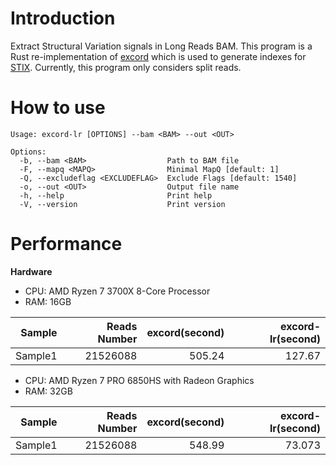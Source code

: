 # Introduction

Extract Structural Variation signals in Long Reads BAM. This program is a Rust re-implementation of [excord](https://github.com/brentp/excord) which is used to generate indexes for [STIX](https://github.com/ryanlayer/stix). Currently, this program only considers split reads.

# How to use

```
Usage: excord-lr [OPTIONS] --bam <BAM> --out <OUT>

Options:
  -b, --bam <BAM>                  Path to BAM file
  -F, --mapq <MAPQ>                Minimal MapQ [default: 1]
  -Q, --excludeflag <EXCLUDEFLAG>  Exclude Flags [default: 1540]
  -o, --out <OUT>                  Output file name
  -h, --help                       Print help
  -V, --version                    Print version
```


# Performance

**Hardware**

* CPU: AMD Ryzen 7 3700X 8-Core Processor
* RAM: 16GB

|Sample|Reads Number|excord(second)|excord-lr(second)|
| --: | --: | --: | --: |
| Sample1 |21526088 |505.24 |127.67|



* CPU: AMD Ryzen 7 PRO 6850HS with Radeon Graphics
* RAM: 32GB

|Sample|Reads Number|excord(second)|excord-lr(second)|
| --: | --: | --: | --: |
| Sample1 |21526088 |548.99 |73.073|
